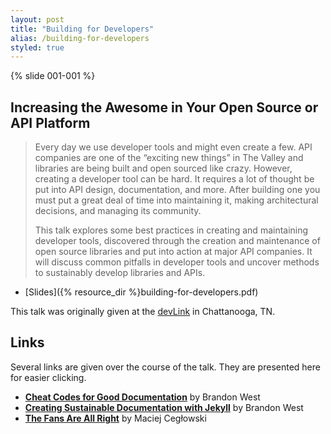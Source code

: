 ```yaml
---
layout: post
title: "Building for Developers"
alias: /building-for-developers
styled: true
---
```


{% slide 001-001 %}

## Increasing the Awesome in Your Open Source or API Platform

> Every day we use developer tools and might even create a few. API companies are one of the “exciting new things” in The Valley and libraries are being built and open sourced like crazy. However, creating a developer tool can be hard. It requires a lot of thought be put into API design, documentation, and more. After building one you must put a great deal of time into maintaining it, making architectural decisions, and managing its community.
>
> This talk explores some best practices in creating and maintaining developer tools, discovered through the creation and maintenance of open source libraries and put into action at major API companies. It will discuss common pitfalls in developer tools and uncover methods to sustainably develop libraries and APIs.

- [Slides]({% resource_dir %}building-for-developers.pdf)

This talk was originally given at the [devLink](http://devlink.net/) in Chattanooga, TN.

## Links
Several links are given over the course of the talk. They are presented here for easier clicking.

- [**Cheat Codes for Good Documentation**](http://sendgrid.com/blog/cheat-codes-for-good-documentation/) by Brandon West
- [**Creating Sustainable Documentation with Jekyll**](http://sendgrid.com/blog/creating-sustainable-documentation-with-jekyll/) by Brandon West
- [**The Fans Are All Right**](https://blog.pinboard.in/2011/10/the_fans_are_all_right/) by Maciej Cegłowski
